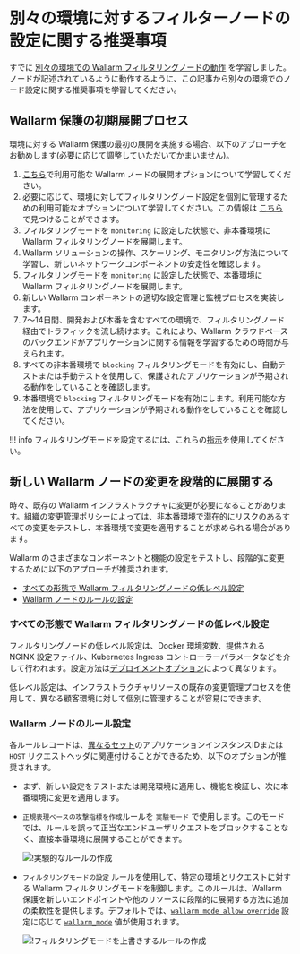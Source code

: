 # 別々の環境に対するフィルターノードの設定に関する推奨事項

すでに [別々の環境での Wallarm フィルタリングノードの動作](how-wallarm-in-separated-environments-works.md) を学習しました。ノードが記述されているように動作するように、この記事から別々の環境でのノード設定に関する推奨事項を学習してください。

## Wallarm 保護の初期展開プロセス

環境に対する Wallarm 保護の最初の展開を実施する場合、以下のアプローチをお勧めします(必要に応じて調整していただいてかまいません)。

1. [こちら](../../../installation/supported-deployment-options.md)で利用可能な Wallarm ノードの展開オプションについて学習してください。
2. 必要に応じて、環境に対してフィルタリングノード設定を個別に管理するための利用可能なオプションについて学習してください。この情報は [こちら](how-wallarm-in-separated-environments-works.md#relevant-wallarm-features) で見つけることができます。
3. フィルタリングモードを `monitoring` に設定した状態で、非本番環境に Wallarm フィルタリングノードを展開します。
4. Wallarm ソリューションの操作、スケーリング、モニタリング方法について学習し、新しいネットワークコンポーネントの安定性を確認します。
5. フィルタリングモードを `monitoring` に設定した状態で、本番環境に Wallarm フィルタリングノードを展開します。
6. 新しい Wallarm コンポーネントの適切な設定管理と監視プロセスを実装します。
7. 7〜14日間、開発および本番を含むすべての環境で、フィルタリングノード経由でトラフィックを流し続けます。これにより、Wallarm クラウドベースのバックエンドがアプリケーションに関する情報を学習するための時間が与えられます。
8. すべての非本番環境で `blocking` フィルタリングモードを有効にし、自動テストまたは手動テストを使用して、保護されたアプリケーションが予期される動作をしていることを確認します。
9. 本番環境で `blocking` フィルタリングモードを有効にします。利用可能な方法を使用して、アプリケーションが予期される動作をしていることを確認してください。

!!! info
    フィルタリングモードを設定するには、これらの[指示](../../configure-wallarm-mode.md)を使用してください。

## 新しい Wallarm ノードの変更を段階的に展開する

時々、既存の Wallarm インフラストラクチャに変更が必要になることがあります。組織の変更管理ポリシーによっては、非本番環境で潜在的にリスクのあるすべての変更をテストし、本番環境で変更を適用することが求められる場合があります。

Wallarm のさまざまなコンポーネントと機能の設定をテストし、段階的に変更するために以下のアプローチが推奨されます。
* [すべての形態で Wallarm フィルタリングノードの低レベル設定](#low-level-onfiguration-of-wallarm-filtering-nodes-in-all-form-factors)
* [Wallarm ノードのルールの設定](#configuration-of-wallarm-node-rules)

### すべての形態で Wallarm フィルタリングノードの低レベル設定

フィルタリングノードの低レベル設定は、Docker 環境変数、提供される NGINX 設定ファイル、Kubernetes Ingress コントローラーパラメータなどを介して行われます。設定方法は[デプロイメントオプション](../../../installation/supported-deployment-options.md)によって異なります。

低レベル設定は、インフラストラクチャリソースの既存の変更管理プロセスを使用して、異なる顧客環境に対して個別に管理することが容易にできます。

### Wallarm ノードのルール設定

各ルールレコードは、[異なるセット](how-wallarm-in-separated-environments-works.md#resource-identification)のアプリケーションインスタンスIDまたは `HOST` リクエストヘッダに関連付けることができるため、以下のオプションが推奨されます。

* まず、新しい設定をテストまたは開発環境に適用し、機能を検証し、次に本番環境に変更を適用します。
* `正規表現ベースの攻撃指標を作成`ルールを `実験モード` で使用します。このモードでは、ルールを誤って正当なエンドユーザリクエストをブロックすることなく、直接本番環境に展開することができます。

    ![!実験的なルールの作成](../../../images/admin-guides/configuration-guides/waf-in-separate-environments/define-attack-experimental.png)

* `フィルタリングモードの設定` ルールを使用して、特定の環境とリクエストに対する Wallarm フィルタリングモードを制御します。このルールは、Wallarm 保護を新しいエンドポイントや他のリソースに段階的に展開する方法に追加の柔軟性を提供します。デフォルトでは、[`wallarm_mode_allow_override`](../../configure-parameters-en.md#wallarm_mode_allow_override) 設定に応じて [`wallarm_mode`](../../configure-parameters-en.md#wallarm_mode) 値が使用されます。

    ![!フィルタリングモードを上書きするルールの作成](../../../images/admin-guides/configuration-guides/waf-in-separate-environments/rule-overwrite-filtering-mode.png)